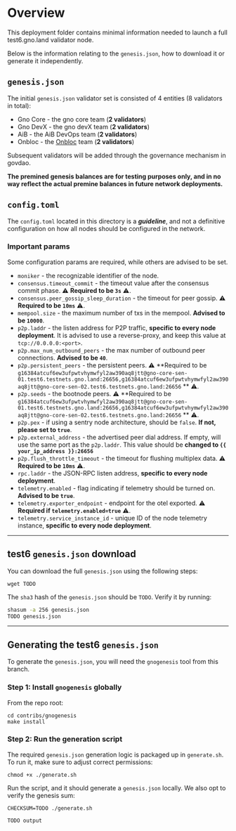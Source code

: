 # Overview

This deployment folder contains minimal information needed to launch a full test6.gno.land validator node.

Below is the information relating to the `genesis.json`, how to download it or generate it independently.

## `genesis.json`

The initial `genesis.json` validator set is consisted of 4 entities (8 validators in total):

- Gno Core - the gno core team (**2 validators**)
- Gno DevX - the gno devX team (**2 validators**)
- AiB - the AiB DevOps team (**2 validators**)
- Onbloc - the [Onbloc](https://onbloc.xyz/) team (**2 validators**)

Subsequent validators will be added through the governance mechanism in govdao.

**The premined genesis balances are for testing purposes only, and in no way reflect the actual premine balances
in future network deployments.**

## `config.toml`

The `config.toml` located in this directory is a **_guideline_**, and not a definitive configuration on how
all nodes should be configured in the network.

### Important params

Some configuration params are required, while others are advised to be set.

- `moniker` - the recognizable identifier of the node.
- `consensus.timeout_commit` - the timeout value after the consensus commit phase. ⚠️ **Required to be `3s`** ⚠️.
- `consensus.peer_gossip_sleep_duration` - the timeout for peer gossip. ⚠️ **Required to be `10ms`** ⚠️.
- `mempool.size` - the maximum number of txs in the mempool. **Advised to be `10000`**.
- `p2p.laddr` - the listen address for P2P traffic, **specific to every node deployment**. It is advised to use a
  reverse-proxy, and keep this value at `tcp://0.0.0.0:<port>`.
- `p2p.max_num_outbound_peers` - the max number of outbound peer connections. **Advised to be `40`**.
- `p2p.persistent_peers` - the persistent peers. ⚠️ **Required to be
`g16384atcuf6ew3ufpwtvhymwfyl2aw390aq8jtt@gno-core-sen-01.test6.testnets.gno.land:26656,g16384atcuf6ew3ufpwtvhymwfyl2aw390aq8jtt@gno-core-sen-02.test6.testnets.gno.land:26656`
** ⚠️.
- `p2p.seeds` - the bootnode peers. ⚠️ **Required to be
`g16384atcuf6ew3ufpwtvhymwfyl2aw390aq8jtt@gno-core-sen-01.test6.testnets.gno.land:26656,g16384atcuf6ew3ufpwtvhymwfyl2aw390aq8jtt@gno-core-sen-02.test6.testnets.gno.land:26656`
** ⚠️.
- `p2p.pex` - if using a sentry node architecture, should be `false`. **If not, please set to `true`**.
- `p2p.external_address` - the advertised peer dial address. If empty, will use the same port as the `p2p.laddr`. This
  value should be **changed to `{{ your_ip_address }}:26656`**
- `p2p.flush_throttle_timeout` - the timeout for flushing multiplex data. ⚠️ **Required to be `10ms`** ⚠️.
- `rpc.laddr` - the JSON-RPC listen address, **specific to every node deployment**.
- `telemetry.enabled` - flag indicating if telemetry should be turned on. **Advised to be `true`**.
- `telemetry.exporter_endpoint` - endpoint for the otel exported. ⚠️ **Required if `telemetry.enabled=true`** ⚠️.
- `telemetry.service_instance_id` - unique ID of the node telemetry instance, **specific to every node deployment**.

---

## test6 `genesis.json` download

You can download the full `genesis.json` using the following steps:

```shell
wget TODO
```

The `sha3` hash of the `genesis.json` should be `TODO`.
Verify it by running:

```sh
shasum -a 256 genesis.json
TODO genesis.json
```

---

## Generating the test6 `genesis.json`

To generate the `genesis.json`, you will need the `gnogenesis` tool from this branch.

### Step 1: Install `gnogenesis` globally

From the repo root:

```shell
cd contribs/gnogenesis
make install
```

### Step 2: Run the generation script

The required `genesis.json` generation logic is packaged up in `generate.sh`.
To run it, make sure to adjust correct permissions:

```shell
chmod +x ./generate.sh
```

Run the script, and it should generate a `genesis.json` locally. We also opt to verify the genesis sum:

```shell
CHECKSUM=TODO ./generate.sh

TODO output
```
